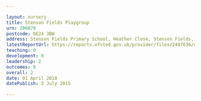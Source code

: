 ```yaml
---

layout: nursery
title: Stenson Fields Playgroup
urn: 206879
postcode: DE24 3BW
address: Stenson Fields Primary School, Heather Close, Stenson Fields, Derby, DE24 3BW
latestReportUrl: https://reports.ofsted.gov.uk/provider/files/2497636/urn/206879.pdf
teaching: 0
development: 0
leadership: 2
outcomes: 0
overall: 2
date: 01 April 2018 
datePublish: 3 July 2015

---
```

